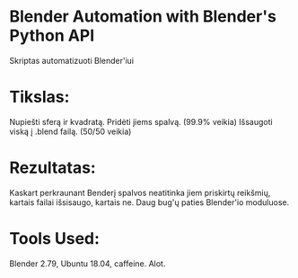 # Blender Automation with Blender's Python API
Skriptas automatizuoti Blender'iui
# Tikslas:
Nupiešti sferą ir kvadratą.
Pridėti jiems spalvą. (99.9% veikia)
Išsaugoti viską į .blend failą. (50/50 veikia)
# Rezultatas:
Kaskart perkraunant Benderį spalvos neatitinka jiem priskirtų reikšmių, kartais failai išsisaugo, kartais ne.
Daug bug'ų paties Blender'io moduluose.
# Tools Used:
Blender 2.79, Ubuntu 18.04, caffeine. Alot.


